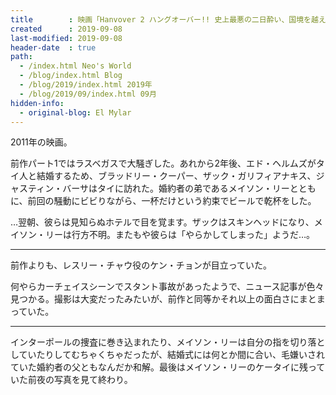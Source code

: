 ```yaml
---
title        : 映画「Hanvover 2 ハングオーバー!! 史上最悪の二日酔い、国境を越える」を観た
created      : 2019-09-08
last-modified: 2019-09-08
header-date  : true
path:
  - /index.html Neo's World
  - /blog/index.html Blog
  - /blog/2019/index.html 2019年
  - /blog/2019/09/index.html 09月
hidden-info:
  - original-blog: El Mylar
---
```


2011年の映画。

前作パート1ではラスベガスで大騒ぎした。あれから2年後、エド・ヘルムズがタイ人と結婚するため、ブラッドリー・クーパー、ザック・ガリフィアナキス、ジャスティン・バーサはタイに訪れた。婚約者の弟であるメイソン・リーとともに、前回の騒動にビビりながら、一杯だけという約束でビールで乾杯をした。

…翌朝、彼らは見知らぬホテルで目を覚ます。ザックはスキンヘッドになり、メイソン・リーは行方不明。またもや彼らは「やらかしてしまった」ようだ…。

---

前作よりも、レスリー・チャウ役のケン・チョンが目立っていた。

何やらカーチェイスシーンでスタント事故があったようで、ニュース記事が色々見つかる。撮影は大変だったみたいが、前作と同等かそれ以上の面白さにまとまっていた。

---

インターポールの捜査に巻き込まれたり、メイソン・リーは自分の指を切り落としていたりしてむちゃくちゃだったが、結婚式には何とか間に合い、毛嫌いされていた婚約者の父ともなんだか和解。最後はメイソン・リーのケータイに残っていた前夜の写真を見て終わり。
